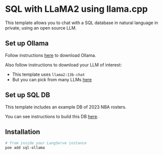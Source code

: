 # SQL with LLaMA2 using llama.cpp

This template allows you to chat with a SQL database in natural language in private, using an open source LLM.

## Set up Ollama

Follow instructions [here](https://python.langchain.com/docs/integrations/chat/ollama) to download Ollama.

Also follow instructions to download your LLM of interest:

* This template uses `llama2:13b-chat`
* But you can pick from many LLMs [here](https://ollama.ai/library)

## Set up SQL DB

This template includes an example DB of 2023 NBA rosters.

You can see instructions to build this DB [here](https://github.com/facebookresearch/llama-recipes/blob/main/demo_apps/StructuredLlama.ipynb).

## Installation

```bash
# from inside your LangServe instance
poe add sql-ollama
```
